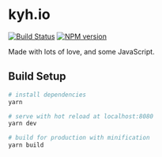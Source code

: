 # kyh.io

[![Build Status](https://travis-ci.org/tehkaiyu/tehkaiyu.github.io.svg?branch=master)](https://travis-ci.org/tehkaiyu/tehkaiyu.github.io)
[![NPM version](https://badge.fury.io/js/badge-list.svg)](http://badge.fury.io/js/badge-list)

Made with lots of love, and some JavaScript.

## Build Setup

``` bash
# install dependencies
yarn

# serve with hot reload at localhost:8080
yarn dev

# build for production with minification
yarn build
```


